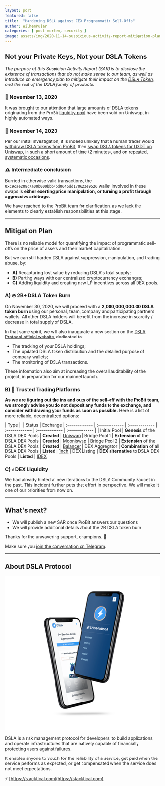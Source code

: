 ```yaml
---
layout: post
featured: false
title:  "Hardening DSLA against CEX Programmatic Sell-Offs"
author: WilhemPujar
categories: [ post-mortem, security ]
image: assets/img/2020-11-14-suspicious-activity-report-mitigation-plan.jpg
---
```


## Not your Private Keys, Not your DSLA Tokens

*The purpose of this Suspicion Activity Report (SAR) is to disclose the existence of transactions that do not make sense to our team, as well as introduce an emergency plan to mitigate their impact on the [DSLA Token](https://etherscan.io/token/0x3affcca64c2a6f4e3b6bd9c64cd2c969efd1ecbe), and the rest of the DSLA family of products.*

### 📅 November 13, 2020

It was brought to our attention that large amounts of DSLA tokens originating from the ProBit [liquidity pool](https://etherscan.io/token/0x3affcca64c2a6f4e3b6bd9c64cd2c969efd1ecbe?a=0x72e5263ff33d2494692d7f94a758aa9f82062f73) have been sold on Uniswap, in highly automated ways.

### 📅  November 14, 2020

Per our initial investigation, it is indeed unlikely that a human trader would [withdraw DSLA tokens from ProBit](https://etherscan.io/tx/0xa63248a6a421a25d969c3835b6c0ad3afa934885152e8646bd2fddae022eaa8a), then [swap DSLA tokens for USDT on Uniswap](https://etherscan.io/tx/0xd27a16d359c58b589b5805b39b41e09f2ee61446d8a32159203696cb3ce83859), in such a short amount of time (2 minutes), and on [repeated, systematic occasions](https://etherscan.io/token/0x3affcca64c2a6f4e3b6bd9c64cd2c969efd1ecbe?a=0xc9cae208c7a00b000bbb4bd0645dd170623e9526).

### ⚠️ Intermediate conclusion

Burried in otherwise valid transactions, the `0xc9cae208c7a00b000bbb4bd0645dd170623e9526` wallet involved in these swaps is **either exerting price manipulation, or turning a profit through aggressive arbitrage**.

We have reached to the ProBit team for clarification, as we lack the elements to clearly establish responsibilities at this stage.

___

## Mitigation Plan

There is no reliable model for quantifying the impact of programmatic sell-offs on the price of assets and their market capitalization. 

But we can still harden DSLA against suppression, manipulation, and trading abuse, by:

* **A)** Recapturing lost value by reducing DSLA's total supply;
* **B)** Parting ways with our centralized cryptocurrency exchanges;
* **C)** Adding liquidity and creating new LP incentives across all DEX pools.

### A) 🔥 2B+ DSLA Token Burn

On November 30, 2020, we will proceed with a **2,000,000,000.00 DSLA token burn** using our personal, team, company and participating partners wallets. All other DSLA holders will benefit from the increase in scarcity / decrease in total supply of DSLA.

In that same spirit, we will also inaugurate a new section on the [DSLA Protocol official website](https://stacktical.com), dedicated to: 

* The tracking of your DSLA holdings;
* The updated DSLA token distribution and the detailed purpose of company wallets;
* The monitoring of DSLA transactions.

These information also aim at increasing the overall auditability of the project, in preparation for our mainnet launch.

### B) 🤝 Trusted Trading Platforms

**As we are figuring out the ins and outs of the sell-off with the ProBit team, we strongly advise you do not deposit any funds to the exchange, and consider withdrawing your funds as soon as possible.** Here is a list of more reliable, decentralized options:


| Type        |  | Status           | Exchange 
| :------------- | :------------- | :------------- | :------------- | :------------- | :------------- |
| Initial Pool | **Genesis** of the DSLA DEX Pools | **Created** | [Uniswap](https://uniswap.info/pair/0xd0fbb87e47da9987d345dbdf3a34d4266cf5ebe9)
| Bridge Pool 1 | **Extension** of the DSLA DEX Pools | **Created** | [Mooniswap](https://mooniswap.info/pair/0xd3FE251864dD3D69D47EBB0F530c8541856aA6BB)
| Bridge Pool 2 | **Extension** of the DSLA DEX Pools | **Created** | [Balancer](https://pools.balancer.exchange/#/pool/0xdff4f867855fd7db4d240b60fd0a88f6a049427a/)
| DEX Aggregator | **Combination** of all DSLA DEX Pools | **Listed** | [1nch](https://1inch.exchange/#/DSLA/ETH)
| DEX Listing | **DEX alternative** to DSLA DEX Pools | **Listed** | [IDEX](https://exchange.idex.io/trading/DSLA-ETH)

### C) 💧 DEX Liquidity

We had already hinted at new iterations to the DSLA Community Faucet in the past. This incident further puts that effort in perspective. We will make it one of our priorities from now on.

___


## What's next?

* We will publish a new SAR once ProBit answers our questions
* We will provide additional details about the 2B DSLA token burn

Thanks for the unwavering support, champions. 💪

Make sure you [join the conversation on Telegram](https://t.me/stacktical).

___

## About DSLA Protocol

![DSLA Network, the flagship application of DSLA Protocol, a risk management protocol for developers](/assets/img/dsla-network_screenshot_iphone-duo.png)

DSLA is a risk management protocol for developers, to build applications and operate infrastructures that are natively capable of financially protecting users against failures. 

It enables anyone to vouch for the reliability of a service, get paid when the service performs as expected, or get compensated when the service does not meet expectations.  

⚡️ [https://stacktical.com](https://stacktical.com)


